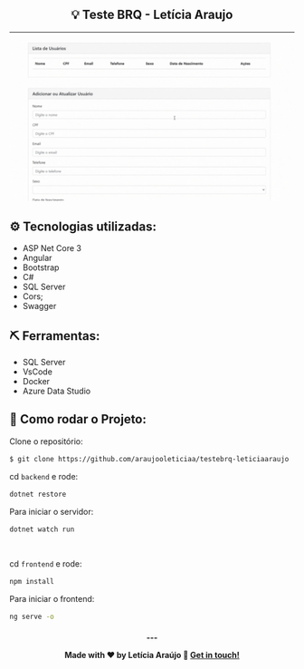 <h2 align="center">💡 Teste BRQ - Letícia Araujo</h2>

<hr/>

![Farmers Market Finder Demo](apresentacao.gif)


## ⚙️ Tecnologias utilizadas:

- ASP Net Core 3
- Angular
- Bootstrap
- C#
- SQL Server
- Cors;
- Swagger

## ⛏ Ferramentas:

- SQL Server
- VsCode
- Docker
- Azure Data Studio

## 🏁 Como rodar o Projeto:

Clone o repositório:

```bash
$ git clone https://github.com/araujooleticiaa/testebrq-leticiaaraujo
```

cd `backend` e rode:

```bash
dotnet restore
```
Para iniciar o servidor:

```bash
dotnet watch run
```
<br/>

cd `frontend` e rode:

```bash
npm install
```

Para iniciar o frontend:

```bash
ng serve -o
```


<h4 align="center">
  ---

Made with ♥ by Letícia Araújo :wave: [Get in touch!](https://www.linkedin.com/in/leticiaa-araujoo/)
</h4>
<br/>


